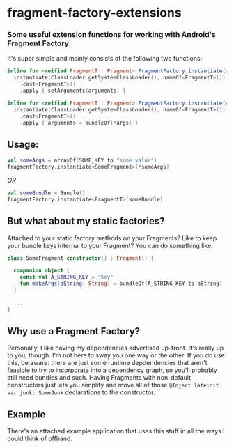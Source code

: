 # fragment-factory-extensions
### Some useful extension functions for working with Android's Fragment Factory. 
It's super simple and mainly consists of the following two functions:
```kotlin
inline fun <reified FragmentT : Fragment> FragmentFactory.instantiate(arguments: Bundle): FragmentT =
  instantiate(ClassLoader.getSystemClassLoader(), nameOf<FragmentT>())
    .cast<FragmentT>()
    .apply { setArguments(arguments) }

inline fun <reified FragmentT : Fragment> FragmentFactory.instantiate(vararg args: Pair<String, Any?>): FragmentT =
  instantiate(ClassLoader.getSystemClassLoader(), nameOf<FragmentT>())
    .cast<FragmentT>()
    .apply { arguments = bundleOf(*args) }
```

## Usage:
```kotlin
val someArgs = arrayOf(SOME_KEY to "some value")
fragmentFactory.instantiate<SomeFragment>(*someArgs)
```
_OR_
```kotlin
val someBundle = Bundle()
fragmentFactory.instantiate<FragmentT>(someBundle)
```

## But what about my static factories?
Attached to your static factory methods on your Fragments? Like to keep your bundle keys internal to your Fragment? You can do something like:
```kotlin
class SomeFragment constructor() : Fragment() {

  companion object {
    const val A_STRING_KEY = "key"
    fun makeArgs(aString: String) = bundleOf(A_STRING_KEY to aString)
  }
  
  ...
}
```

## Why use a Fragment Factory?
Personally, I like having my dependencies advertised up-front. It's really up to you, though. I'm not here to sway you one way or the other. If you do use this, be aware: there are just some runtime depdendencies that aren't feasible to try to incorporate into a dependency graph, so you'll probably still need bundles and such. Having Fragments with non-default constructors just lets you simplify and move all of those `@Inject lateinit var junk: SomeJunk` declarations to the constructor.

## Example
There's an attached example application that uses this stuff in all the ways I could think of offhand.
